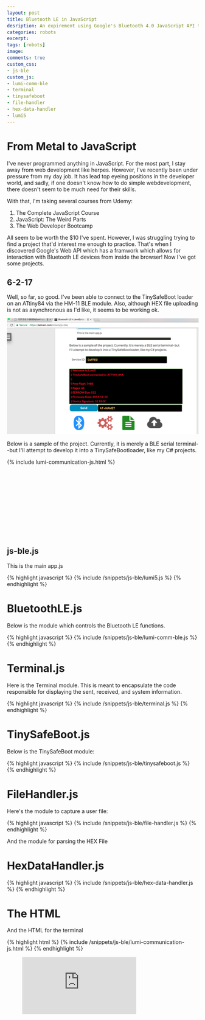 ```yaml
---
layout: post
title: Bluetooth LE in JavaScript
desription: An expirement using Google's Bluetooth 4.0 JavaScript API to connect to the HM-10
categories: robots
excerpt:
tags: [robots]
image:
comments: true
custom_css: 
- js-ble
custom_js: 
- lumi-comm-ble
- terminal
- tinysafeboot
- file-handler
- hex-data-handler
- lumi5
---
```


# From Metal to JavaScript

I've never programmed anything in JavaScript.  For the most part, I stay away from web development like herpes.  However, I've recently been under pressure from my day job.  It has lead top eyeing positions in the developer world, and sadly, if one doesn't know how to do simple webdevelopment, there doesn't seem to be much need for their skills.

With that, I'm taking several courses from Udemy:

1. The Complete JavaScript Course
2. JavaScript: The Weird Parts
3. The Web Developer Bootcamp

All seem to be worth the $10 I've spent.  However, I was struggling trying to find a project that'd interest me enough to practice.  That's when I discovered Google's Web API which has a framwork which allows for interaction with Bluetooth LE devices from inside the browser!  Now I've got some projects.  

## 6-2-17
Well, so far, so good.  I've been able to connect to the TinySafeBoot loader on an ATtiny84 via the HM-11 BLE module.  Also, although HEX file uploading is not as asynchronous as I'd like, it seems to be working ok.

![](/../../images/lumi5_wip1.png)


Below is a sample of the project.  Currently, it is merely a BLE serial terminal--but I'll attempt to develop it into a TinySafeBootloader, like my C# projects.

{% include lumi-communication-js.html %}

<br>
<br>
<br>
<br>
<br>
<br>
<br>
<br>
<br>
<br>


## js-ble.js ## 

This is the main app.js

{% highlight javascript %}
    {% include /snippets/js-ble/lumi5.js %}
{% endhighlight %}


# BluetoothLE.js #
Below is the module which controls the Bluetooth LE functions.

{% highlight javascript %}
    {% include /snippets/js-ble/lumi-comm-ble.js %}
{% endhighlight %}

# Terminal.js #

Here is the Terminal module.  This is meant to encapsulate the code responsible for displaying the sent, received, and system information.

{% highlight javascript %}
    {% include /snippets/js-ble/terminal.js %}
{% endhighlight %}

# TinySafeBoot.js #
Below is the TinySafeBoot module:

{% highlight javascript %}
    {% include /snippets/js-ble/tinysafeboot.js %}
{% endhighlight %}

# FileHandler.js #
Here's the module to capture a user file:

{% highlight javascript %}
    {% include /snippets/js-ble/file-handler.js %}
{% endhighlight %}

And the module for parsing the HEX File

# HexDataHandler.js #
{% highlight javascript %}
    {% include /snippets/js-ble/hex-data-handler.js %}
{% endhighlight %}


# The HTML #
And the HTML for the terminal


{% highlight html %}
    {% include /snippets/js-ble/lumi-communication-js.html %}
{% endhighlight %}





<figure><embed src="https://wakatime.com/share/@ladvien/a5ebcfd0-1f7f-400c-8c14-2e50a4ed2e90.svg"></embed></figure>
